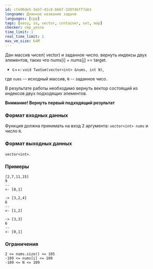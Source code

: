```yaml
---
id: cfe96de5-3eb7-41c8-b66f-320f4bff7ab1
longname: Длинное название задачи
languages: [cpp]
tags: [easy, io, vector, container, set, map]
checker: cmp_yesno
time_limit: 1
real_time_limit: 1
max_vm_size: 64M
---
```

Дан массив чисел( vector<int>) и заданное число.
вернуть индексы двух элементов, таких что nums[i] + nums[j] == target. 
+ c++: `void TwoSum(vector<int> &nums, int N)`,

где `nums` -- исходный массив, `N` -- заданное чисо.

В результате работы необходимо вернуть вектор состоящий из индексов двух подходящих элементов. 

**Внимание! Вернуть первый подходящий результат**

### Формат входных данных

Функция должна принимать на вход 2 аргумента: `vector<int> nums` и число `N`.

### Формат выходных данных
`vector<int>`. 

### Примеры

```
[2,7,11,15]
9
--
<- [0,1]
```

```
-> [3,2,4]
6
--
<- [1,2]
```
```
-> [3,3]
6
--
<- [0,1]
```
### Ограничения
```
2 <= nums.size() <= 105
-109 <= nums[i] <= 109
-109 <= N <= 109
```